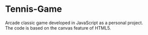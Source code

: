 # Tennis-Game
Arcade classic game developed in JavaScript as a personal project.<br>
The code is based on the canvas feature of HTML5.
